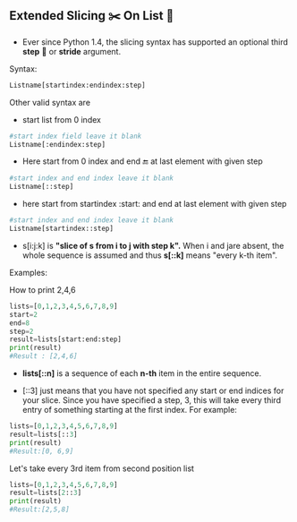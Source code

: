## Extended Slicing :scissors: On List :scroll:

- Ever since Python 1.4, the slicing syntax has supported an optional third **step** :racehorse: or **stride** argument.

Syntax:
```python
Listname[startindex:endindex:step]
```
Other valid syntax are

- start list from 0 index
```python
#start index field leave it blank
Listname[:endindex:step]

```
- Here start from 0 index and end :end: at last element with given step
```python
#start index and end index leave it blank
Listname[::step]
 ```
- here start from startindex :start: and end at last element with given step
```python
#start index and end index leave it blank
Listname[startindex::step]
```

- s[i:j:k] is
**"slice of s from i to j with step k".** When i and jare absent, the whole sequence is assumed and thus **s[::k]** means "every k-th item".


Examples:

How to print 2,4,6 
```python
lists=[0,1,2,3,4,5,6,7,8,9]
start=2
end=8
step=2
result=lists[start:end:step]
print(result) 
#Result : [2,4,6]
```

- **lists[::n]** is a sequence of each **n-th** item in the entire sequence.

- [::3] just means that you have not specified any start or end indices for your slice. Since you have specified a step, 3, this will take every third entry of something starting at the first index. 
For example:
```python
lists=[0,1,2,3,4,5,6,7,8,9]
result=lists[::3]
print(result) 
#Result:[0, 6,9]
```
Let's take every 3rd item from second position list

```python
lists=[0,1,2,3,4,5,6,7,8,9]
result=lists[2::3]
print(result) 
#Result:[2,5,8]
```
